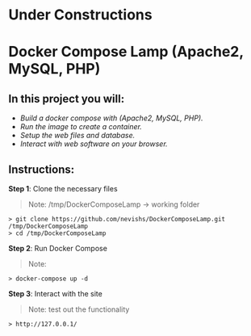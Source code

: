 # Under Constructions

# Docker Compose Lamp (Apache2, MySQL, PHP)

## In this project you will:

* _Build a docker compose with (Apache2, MySQL, PHP)._
* _Run the image to create a container._
* _Setup the web files and database._
* _Interact with web software on your browser._


## Instructions:

__Step 1__: Clone the necessary files
> Note: /tmp/DockerComposeLamp -> working folder
```
> git clone https://github.com/nevishs/DockerComposeLamp.git /tmp/DockerComposeLamp
> cd /tmp/DockerComposeLamp
```

__Step 2__: Run Docker Compose
> Note: 
```
> docker-compose up -d
```

__Step 3__: Interact with the site
> Note: test out the functionality
```
> http://127.0.0.1/
```
